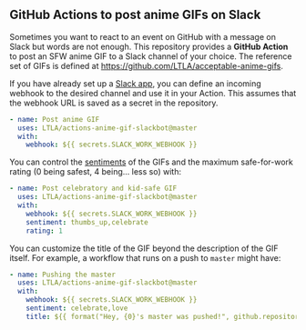 ## GitHub Actions to post anime GIFs on Slack

Sometimes you want to react to an event on GitHub with a message on Slack but words are not enough.
This repository provides a **GitHub Action** to post an SFW anime GIF to a Slack channel of your choice.
The reference set of GIFs is defined at https://github.com/LTLA/acceptable-anime-gifs.

If you have already set up a [Slack app](https://api.slack.com/apps),
you can define an incoming webhook to the desired channel and use it in your Action.
This assumes that the webhook URL is saved as a secret in the repository.

```yaml
- name: Post anime GIF 
  uses: LTLA/actions-anime-gif-slackbot@master
  with:
    webhook: ${{ secrets.SLACK_WORK_WEBHOOK }}
```

You can control the [sentiments](https://ltla.github.io/acceptable-anime-gifs/sentiment/) of the GIFs
and the maximum safe-for-work rating (0 being safest, 4 being... less so) with:

```yaml
- name: Post celebratory and kid-safe GIF 
  uses: LTLA/actions-anime-gif-slackbot@master
  with:
    webhook: ${{ secrets.SLACK_WORK_WEBHOOK }}
    sentiment: thumbs_up,celebrate
    rating: 1
```

You can customize the title of the GIF beyond the description of the GIF itself.
For example, a workflow that runs on a push to `master` might have:

```yaml
- name: Pushing the master
  uses: LTLA/actions-anime-gif-slackbot@master
  with:
    webhook: ${{ secrets.SLACK_WORK_WEBHOOK }}
    sentiment: celebrate,love
    title: ${{ format("Hey, {0}'s master was pushed!", github.repository) }}
```
